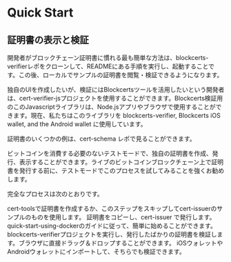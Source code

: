 # Quick Start

## 証明書の表示と検証

開発者がブロックチェーン証明書に慣れる最も簡単な方法は、blockcerts-verifierレポをクローンして、READMEにある手順を実行し、起動することです。この後、ローカルでサンプルの証明書を閲覧・検証できるようになります。

独自のUIを作成したいが、検証にはBlockcertsツールを活用したいという開発者は、cert-verifier-jsプロジェクトを使用することができます。Blockcerts検証用のこのJavascriptライブラリは、Node.jsアプリやブラウザで使用することができます。現在、私たちはこのライブラリを blockcerts-verifier, Blockcerts iOS wallet, and the Android wallet に使用しています。

証明書のいくつかの例は、cert-schema レポで見ることができます。

ビットコインを消費する必要のないテストモードで、独自の証明書を作成、発行、表示することができます。ライブのビットコインブロックチェーン上で証明書を発行する前に、テストモードでこのプロセスを試してみることを強くお勧めします。

完全なプロセスは次のとおりです。

cert-toolsで証明書を作成するか、このステップをスキップしてcert-issuerのサンプルのものを使用します。
証明書をコピーし、cert-issuer で発行します。quick-start-using-dockerのガイドに従って、簡単に始めることができます。
blockcerts-verifierプロジェクトを実行し、発行したばかりの証明書を検証します。ブラウザに直接ドラッグ＆ドロップすることができます。
iOSウォレットやAndroidウォレットにインポートして、そちらでも検証できます。